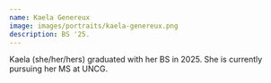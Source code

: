 ```yaml
---
name: Kaela Genereux 
image: images/portraits/kaela-genereux.png
description: BS '25. 
---
```


Kaela (she/her/hers) graduated with her BS in 2025. She is currently pursuing her MS at UNCG.


